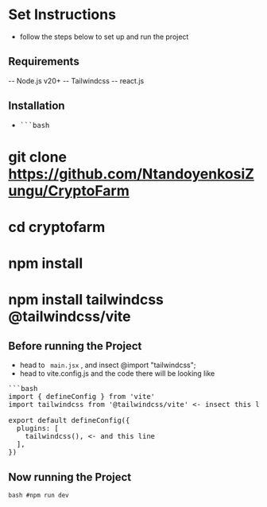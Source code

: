 # Set Instructions

- follow the steps below to set up and run the project

## Requirements
-- Node.js v20+
-- Tailwindcss
-- react.js

## Installation
- <pre>```bash 
# git clone https://github.com/NtandoyenkosiZungu/CryptoFarm
# cd cryptofarm
# npm install
# npm install tailwindcss @tailwindcss/vite
</pre>

## Before running the Project

- head to ``` main.jsx``` , and insect @import "tailwindcss";
- head to vite.config.js and the code there  will be looking like 
<pre>```bash
import { defineConfig } from 'vite'
import tailwindcss from '@tailwindcss/vite' <- insect this line

export default defineConfig({
  plugins: [
    tailwindcss(), <- and this line
  ],
})
</pre>

## Now running the Project

```bash #npm run dev```
